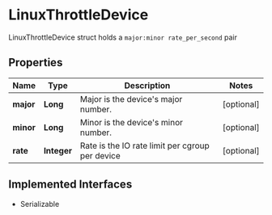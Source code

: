 

# LinuxThrottleDevice

LinuxThrottleDevice struct holds a `major:minor rate_per_second` pair

## Properties

| Name | Type | Description | Notes |
|------------ | ------------- | ------------- | -------------|
|**major** | **Long** | Major is the device&#39;s major number. |  [optional] |
|**minor** | **Long** | Minor is the device&#39;s minor number. |  [optional] |
|**rate** | **Integer** | Rate is the IO rate limit per cgroup per device |  [optional] |


## Implemented Interfaces

* Serializable


